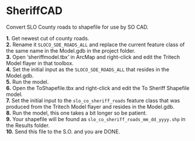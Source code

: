 SheriffCAD
==========

Convert SLO County roads to shapefile for use by SO CAD.

**1.**	Get newest cut of county roads.  
**2.**	Rename it `SLOCO_SDE_ROADS_ALL` and replace the current feature class of the same name in the Model.gdb in the project folder.  
**3.**	Open ‘sheriffmodel.tbx’ in ArcMap and right-click and edit the Tritech Model flayer in that toolbox.  
**4.**	Set the initial input as the `SLOCO_SDE_ROADS_ALL` that resides in the Model.gdb.  
**5.**	Run the model.  
**6.**	Open the ToShapefile.tbx and right-click and edit the To Sheriff Shapefile model.  
**7.**	Set the initial input to the `slo_co_sheriff_roads` feature class that was produced from the Tritech Model flayer and resides in the Model.gdb.  
**8.**	Run the model, this one takes a bit longer so be patient.  
**9.**	Your shapefile will be found as `slo_co_sheriff_roads_mm_dd_yyyy.shp` in the Results folder.    
**10.**	Send this file to the S.O. and you are DONE.  

